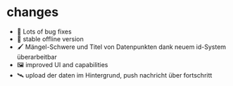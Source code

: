 # changes

- 🐛 Lots of bug fixes
- 🔗 stable offline version
- 🖌️ Mängel-Schwere und Titel von Datenpunkten dank neuem id-System überarbeitbar
- 🖼️ improved UI and capabilities
- 🛰️ upload der daten im Hintergrund, push nachricht über fortschritt
